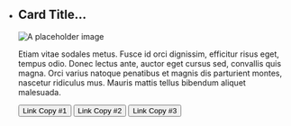 
<ul class="usa-card-group">
  <li class="usa-card tablet:grid-col-4">
    <div class="usa-card__container usa-card__multiple--links">
      <div class="usa-card__header">
        <h2 class="usa-card__heading">Card Title...</h2>
      </div>
      <div class="usa-card__media">
        <div class="usa-card__img">
          <img
            src="../../assets/customImages/cards/Buffalofamily.webp"
            alt="A placeholder image"
          />
        </div>
      </div>
      <div class="usa-card__body">
        <p>
          Etiam vitae sodales metus. Fusce id orci dignissim, efficitur risus
          eget, tempus odio. Donec lectus ante, auctor eget cursus sed,
          convallis quis magna. Orci varius natoque penatibus et magnis dis
          parturient montes, nascetur ridiculus mus. Mauris mattis tellus
          bibendum aliquet malesuada.
        </p>
      </div>
      <div class="usa-card__footer">
        <button class="usa-button">Link Copy #1</button>
        <button class="usa-button">Link Copy #2</button>
        <button class="usa-button">Link Copy #3</button>
      </div>
    </div>
  </li>
</ul>